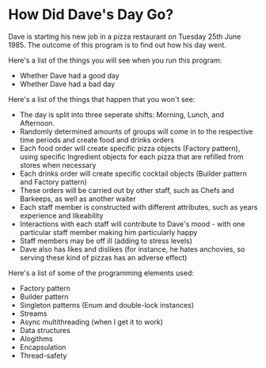 # How Did Dave's Day Go?

Dave is starting his new job in a pizza restaurant on Tuesday 25th June 1985. The outcome of this program is to find out how his day went. 

Here's a list of the things you will see when you run this program:
- Whether Dave had a good day
- Whether Dave had a bad day

Here's a list of the things that happen that you won't see:
- The day is split into three seperate shifts: Morning, Lunch, and Afternoon.
- Randomly determined amounts of groups will come in to the respective time periods and create food and drinks orders
- Each food order will create specific pizza objects (Factory pattern), using specific Ingredient objects for each pizza that are refilled from stores when necessary
- Each drinks order will create specific cocktail objects (Builder pattern and Factory pattern)
- These orders will be carried out by other staff, such as Chefs and Barkeeps, as well as another waiter
- Each staff member is constructed with different attributes, such as years experience and likeability
- Interactions with each staff will contribute to Dave's mood - with one particular staff member making him particularly happy
- Staff members may be off ill (adding to stress levels)
- Dave also has likes and dislikes (for instance, he hates anchovies, so serving these kind of pizzas has an adverse effect)

Here's a list of some of the programming elements used:
- Factory pattern
- Builder pattern
- Singleton patterns (Enum and double-lock instances)
- Streams
- Async multithreading (when I get it to work)
- Data structures
- Alogithms 
- Encapsulation
- Thread-safety
